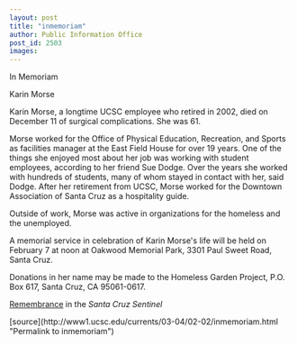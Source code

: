 ```yaml
---
layout: post
title: "inmemoriam"
author: Public Information Office
post_id: 2503
images:
---
```


<p class="pagehead">
  In Memoriam
</p>
<p class="sectionhead">
  Karin Morse
</p>
<p>
  Karin Morse, a longtime UCSC employee who retired in 2002, died on December 11 of surgical complications. She was 61.
</p>
<p>
  Morse worked for the Office of Physical Education, Recreation, and Sports as facilities manager at the East Field House for over 19 years. One of the things she enjoyed most about her job was working with student employees, according to her friend Sue Dodge. Over the years she worked with hundreds of students, many of whom stayed in contact with her, said Dodge. After her retirement from UCSC, Morse worked for the Downtown Association of Santa Cruz as a hospitality guide.
</p>
<p>
  Outside of work, Morse was active in organizations for the homeless and the unemployed.
</p>
<p>
  A memorial service in celebration of Karin Morse's life will be held on February 7 at noon at Oakwood Memorial Park, 3301 Paul Sweet Road, Santa Cruz.
</p>
<p>
  Donations in her name may be made to the Homeless Garden Project, P.O. Box 617, Santa Cruz, CA 95061-0617.
</p>
<p>
  <a href="http://www.santacruzsentinel.com/archive/2004/February/01/robit/stories/02robit.htm">Remembrance</a> in the <i>Santa Cruz Sentinel</i>
</p>
<p>

</p>
[source](http://www1.ucsc.edu/currents/03-04/02-02/inmemoriam.html "Permalink to inmemoriam")
